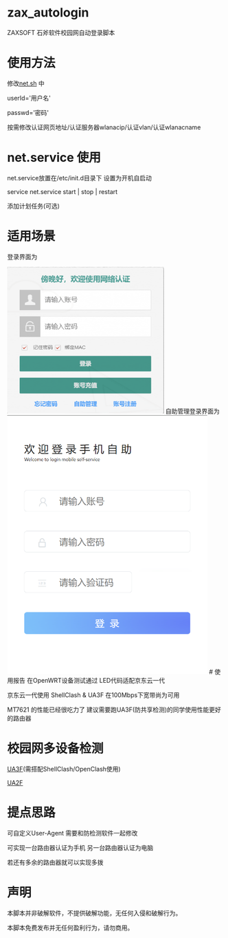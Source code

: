 # zax_autologin
ZAXSOFT 石斧软件校园网自动登录脚本

# 使用方法
修改[net.sh](https://github.com/JiangTx/zax_autologin/blob/main/net.sh) 中

userId='用户名'

passwd='密码'

按需修改认证网页地址/认证服务器wlanacip/认证vlan/认证wlanacname

# net.service 使用

net.service放置在/etc/init.d目录下  设置为开机自启动

service net.service start | stop | restart

添加计划任务(可选)

# 适用场景
登录界面为

<img src="img/pc-login.png" alt="img" style="zoom:80%;" />
自助管理登录界面为

<img src="img/self-login.png" alt="img" style="zoom:60%;" />
# 使用报告
在OpenWRT设备测试通过 LED代码适配京东云一代

京东云一代使用 ShellClash & UA3F 在100Mbps下宽带尚为可用 

MT7621 的性能已经很吃力了 建议需要跑UA3F(防共享检测)的同学使用性能更好的路由器


# 校园网多设备检测

[UA3F](https://github.com/SunBK201/UA3F/blob/master/README.md#ua3f)(需搭配ShellClash/OpenClash使用)

[UA2F](https://github.com/Zxilly/UA2F)


# 提点思路

可自定义User-Agent  需要和防检测软件一起修改

可实现一台路由器认证为手机   另一台路由器认证为电脑

若还有多余的路由器就可以实现多拨

# 声明

本脚本并非破解软件，不提供破解功能，无任何入侵和破解行为。

本脚本免费发布并无任何盈利行为，请勿商用。
